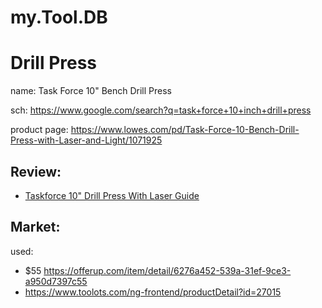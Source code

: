 # my.Tool.DB

# Drill Press
name: Task Force 10" Bench Drill Press

sch: https://www.google.com/search?q=task+force+10+inch+drill+press

product page: https://www.lowes.com/pd/Task-Force-10-Bench-Drill-Press-with-Laser-and-Light/1071925

## Review:
- [Taskforce 10" Drill Press With Laser Guide](https://youtu.be/0QZ1HeZAIwY)

## Market:
used:
- $55 https://offerup.com/item/detail/6276a452-539a-31ef-9ce3-a950d7397c55
- https://www.toolots.com/ng-frontend/productDetail?id=27015
